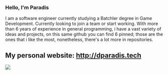 ### **Hello, I'm Paradis** ###

I am a software engineer currently studying a Batchler degree in Game Development.
Currently looking to join a team or start working. With more than 6 years of experience in general programming, i have a vast variety of ideas and projects, on this same github you can find 6 pinned; those are the ones that i like the most, nonetheless, there's a lot more in repositories.

My personal website: http://dparadis.tech
--
![](https://komarev.com/ghpvc/?username=your-github-username)

